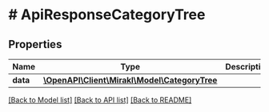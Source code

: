 # # ApiResponseCategoryTree

## Properties

Name | Type | Description | Notes
------------ | ------------- | ------------- | -------------
**data** | [**\OpenAPI\Client\Mirakl\Model\CategoryTree**](CategoryTree.md) |  |

[[Back to Model list]](../../README.md#models) [[Back to API list]](../../README.md#endpoints) [[Back to README]](../../README.md)

